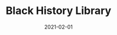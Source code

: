 ---
title: "Black History Library"
authors:
    - "madsci.net"
categories: 
    - "race"
    - "anti-racism"
link: "https://drive.google.com/drive/u/0/folders/0Bz011IF2Pu9TUWIxVWxybGJ1Ync"
date: "2021-02-01"
---